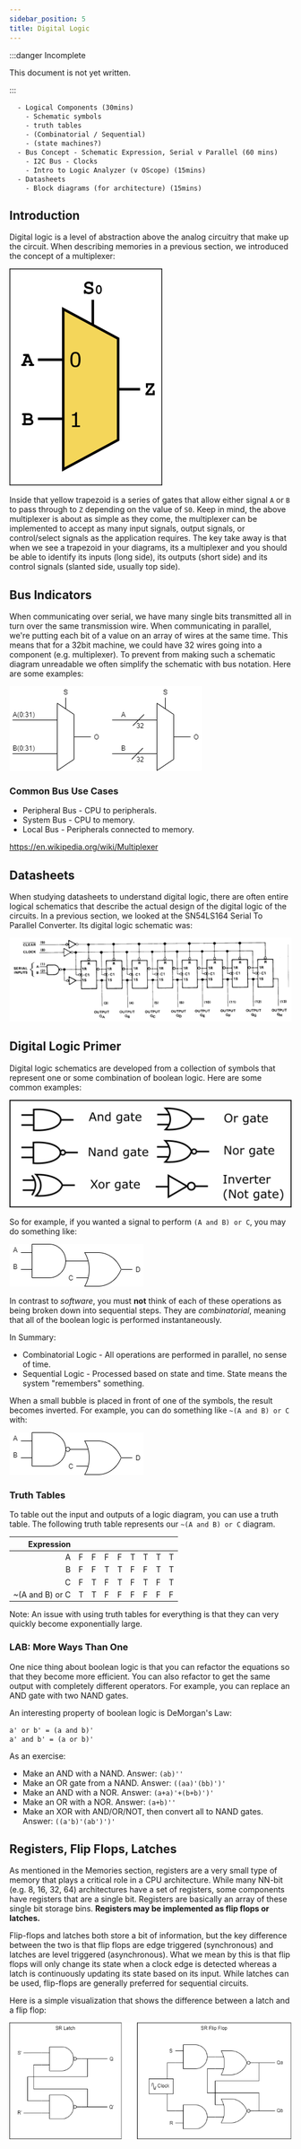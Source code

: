 ```yaml
---
sidebar_position: 5
title: Digital Logic
---
```


:::danger Incomplete

This document is not yet written.

:::

```text
  - Logical Components (30mins)
    - Schematic symbols
    - truth tables
    - (Combinatorial / Sequential)
    - (state machines?)
  - Bus Concept - Schematic Expression, Serial v Parallel (60 mins)
    - I2C Bus - Clocks
    - Intro to Logic Analyzer (v OScope) (15mins)
  - Datasheets
    - Block diagrams (for architecture) (15mins)
```

## Introduction

Digital logic is a level of abstraction above the analog circuitry that make up the circuit. When describing memories in a previous section, we introduced the concept of a multiplexer:

![multiplexer symbol](./DigitalLogic/multiplexer.png)

Inside that yellow trapezoid is a series of gates that allow either signal `A` or `B` to pass through to `Z` depending on the value of `S0`. Keep in mind, the above multiplexer is about as simple as they come, the multiplexer can be implemented to accept as many input signals, output signals, or control/select signals as the application requires. The key take away is that when we see a trapezoid in your diagrams, its a multiplexer and you should be able to identify its inputs (long side), its outputs (short side) and its control signals (slanted side, usually top side).

## Bus Indicators

When communicating over serial, we have many single bits transmitted all in turn over the same transmission wire. When communicating in parallel, we're putting each bit of a value on an array of wires at the same time. This means that for a 32bit machine, we could have 32 wires going into a component (e.g. multiplexer). To prevent from making such a schematic diagram unreadable we often simplify the schematic with bus notation. Here are some examples:

![bus notation](./DigitalLogic/busnotation.png)

<!-- TODO: Discuss uses of a bus. -->

### Common Bus Use Cases

- Peripheral Bus - CPU to peripherals.
- System Bus - CPU to memory.
- Local Bus - Peripherals connected to memory.

<!-- TODO: As an exercise, identify some of the buses on a board from visual inspection. -->

https://en.wikipedia.org/wiki/Multiplexer

## Datasheets

When studying datasheets to understand digital logic, there are often entire logical schematics that describe the actual design of the digital logic of the circuits. In a previous section, we looked at the SN54LS164 Serial To Parallel Converter. Its digital logic schematic was:

![picture of logic schematic for sn54ls164](./DigitalLogic/sn54ls164-digital-logic-horiz.png)

## Digital Logic Primer

Digital logic schematics are developed from a collection of symbols that represent one or some combination of boolean logic. Here are some common examples:

![logic symbols](./PracticalEE/logical-511x195.png)

So for example, if you wanted a signal to perform `(A and B) or C`, you may do something like:

![A And B or C](./DigitalLogic/AAndBOrC.png)

In contrast to _software_, you must **not** think of each of these operations as being broken down into sequential steps. They are _combinatorial_, meaning that all of the boolean logic is performed instantaneously.

In Summary:

- Combinatorial Logic - All operations are performed in parallel, no sense of time.
- Sequential Logic - Processed based on state and time. State means the system "remembers" something.

When a small bubble is placed in front of one of the symbols, the result becomes inverted. For example, you can do something like `~(A and B) or C` with:

![Not A And B or C](./DigitalLogic/NotAAndBOrC.png)

### Truth Tables

To table out the input and outputs of a logic diagram, you can use a truth table. The following truth table represents our `~(A and B) or C` diagram.

| Expression      |   |   |   |   |   |   |   |   |
|----------------:|---|---|---|---|---|---|---|---|
| A               | F | F | F | F | T | T | T | T |
| B               | F | F | T | T | F | F | T | T |
| C               | F | T | F | T | F | T | F | T |
| ~(A and B) or C | T | T | F | F | F | F | F | F |

Note: An issue with using truth tables for everything is that they can very quickly become exponentially large.

### LAB: More Ways Than One

One nice thing about boolean logic is that you can refactor the equations so that they become more efficient. You can also refactor to get the same output with completely different operators. For example, you can replace an AND gate with two NAND gates.

An interesting property of boolean logic is DeMorgan's Law:

```text
a' or b' = (a and b)'
a' and b' = (a or b)'
```

As an exercise:

- Make an AND with a NAND. Answer: `(ab)''`
- Make an OR gate from a NAND. Answer: `((aa)'(bb)')'`
- Make an AND with a NOR. Answer: `(a+a)'+(b+b)')'`
- Make an OR with a NOR. Answer: `(a+b)''`
- Make an XOR with AND/OR/NOT, then convert all to NAND gates. Answer: `((a'b)'(ab')')'`

<!-- TODO: Mention that there can be more than two inputs per gate. -->

## Registers, Flip Flops, Latches

As mentioned in the Memories section, registers are a very small type of memory that plays a critical role in a CPU architecture. While many NN-bit (e.g. 8, 16, 32, 64) architectures have a set of registers, some components have registers that are a single bit. Registers are basically an array of these single bit storage bins. **Registers may be implemented as flip flops or latches.**

Flip-flops and latches both store a bit of information, but the key difference between the two is that flip flops are edge triggered (synchronous) and latches are level triggered (asynchronous). What we mean by this is that flip flops will only change its state when a clock edge is detected whereas a latch is continuously updating its state based on its input. While latches can be used, flip-flops are generally preferred for sequential circuits.

Here is a simple visualization that shows the difference between a latch and a flip flop:

![flipflop vs latch](./Memory/flipflop-latch.png)